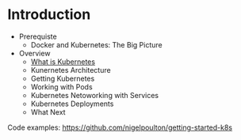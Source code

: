 # Introduction #

* Prerequiste
  * Docker and Kubernetes: The Big Picture
* Overview
  * [What is Kubernetes](./2.WhatIsK8s.md)
  * Kunernetes Architecture
  * Getting Kubernetes
  * Working with Pods
  * Kubernetes Netoworking with Services
  * Kubernetes Deployments
  * What Next

Code examples: <https://github.com/nigelpoulton/getting-started-k8s>

